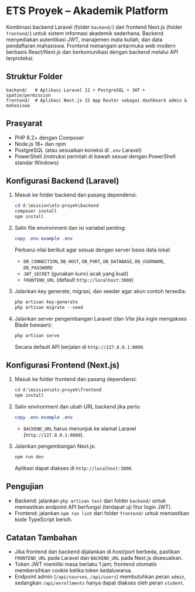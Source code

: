 # ETS Proyek – Akademik Platform

Kombinasi backend Laravel (folder `backend/`) dan frontend Next.js (folder `frontend/`) untuk sistem informasi akademik sederhana. Backend menyediakan autentikasi JWT, manajemen mata kuliah, dan data pendaftaran mahasiswa. Frontend menangani antarmuka web modern berbasis React/Next.js dan berkomunikasi dengan backend melalui API terproteksi.

## Struktur Folder

```
backend/   # Aplikasi Laravel 12 + PostgreSQL + JWT + spatie/permission
frontend/  # Aplikasi Next.js 15 App Router sebagai dashboard admin & mahasiswa
```

## Prasyarat

- PHP 8.2+ dengan Composer
- Node.js 18+ dan npm
- PostgreSQL (atau sesuaikan koneksi di `.env` Laravel)
- PowerShell (instruksi perintah di bawah sesuai dengan PowerShell standar Windows)

## Konfigurasi Backend (Laravel)

1. Masuk ke folder backend dan pasang dependensi:
   ```powershell
   cd d:\mission\ets-proyek\backend
   composer install
   npm install
   ```

2. Salin file environment dan isi variabel penting:
   ```powershell
   copy .env.example .env
   ```
   Perbarui nilai berikut agar sesuai dengan server basis data lokal:
   - `DB_CONNECTION`, `DB_HOST`, `DB_PORT`, `DB_DATABASE`, `DB_USERNAME`, `DB_PASSWORD`
   - `JWT_SECRET` (gunakan kunci acak yang kuat)
   - `FRONTEND_URL` (default `http://localhost:3000`)

3. Jalankan key generate, migrasi, dan seeder agar akun contoh tersedia:
   ```powershell
   php artisan key:generate
   php artisan migrate --seed
   ```

4. Jalankan server pengembangan Laravel (dan Vite jika ingin mengakses Blade bawaan):
   ```powershell
   php artisan serve
   ```
   Secara default API berjalan di `http://127.0.0.1:8000`.

## Konfigurasi Frontend (Next.js)

1. Masuk ke folder frontend dan pasang dependensi:
   ```powershell
   cd d:\mission\ets-proyek\frontend
   npm install
   ```

2. Salin environment dan ubah URL backend jika perlu:
   ```powershell
   copy .env.example .env
   ```
   - `BACKEND_URL` harus menunjuk ke alamat Laravel (`http://127.0.0.1:8000`).

3. Jalankan pengembangan Next.js:
   ```powershell
   npm run dev
   ```
   Aplikasi dapat diakses di `http://localhost:3000`.


## Pengujian

- Backend: jalankan `php artisan test` dari folder `backend/` untuk memastikan endpoint API berfungsi (terdapat uji fitur login JWT).
- Frontend: jalankan `npm run lint` dari folder `frontend/` untuk memastikan kode TypeScript bersih.

## Catatan Tambahan

- Jika frontend dan backend dijalankan di host/port berbeda, pastikan `FRONTEND_URL` pada Laravel dan `BACKEND_URL` pada Next.js disesuaikan.
- Token JWT memiliki masa berlaku 1 jam; frontend otomatis membersihkan cookie ketika token kedaluwarsa.
- Endpoint admin (`/api/courses`, `/api/users`) membutuhkan peran `admin`, sedangkan `/api/enrollments` hanya dapat diakses oleh peran `student`.
